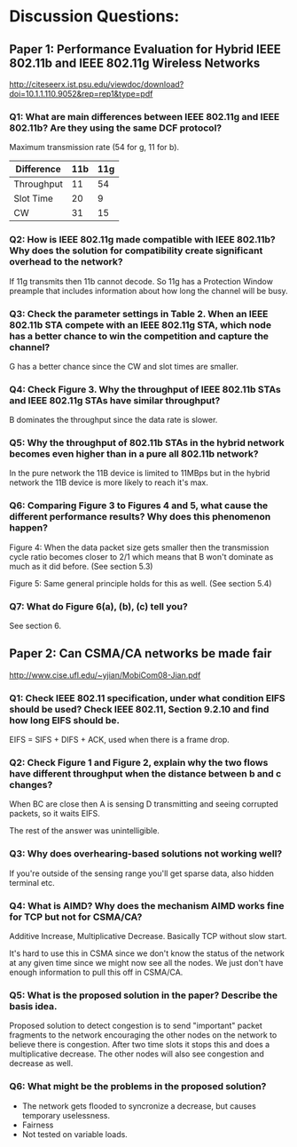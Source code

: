 # Discussion Questions:

## Paper 1: Performance Evaluation for Hybrid IEEE 802.11b and IEEE 802.11g Wireless Networks

http://citeseerx.ist.psu.edu/viewdoc/download?doi=10.1.1.110.9052&rep=rep1&type=pdf

### Q1: What are main differences between IEEE 802.11g and IEEE 802.11b? Are they using the same DCF protocol?  

Maximum transmission rate (54 for g, 11 for b).

Difference | 11b | 11g
-----------|-----|----
Throughput | 11  | 54
Slot Time  | 20  | 9
CW         | 31  | 15

### Q2: How is IEEE 802.11g made compatible with IEEE 802.11b? Why does the solution for compatibility create significant overhead to the network?

If 11g transmits then 11b cannot decode. So 11g has a Protection Window preample that includes information about how long the channel will be busy.

### Q3: Check the parameter settings in Table 2. When an IEEE 802.11b STA compete with an IEEE 802.11g STA, which node has a better chance to win the competition and capture the channel?

G has a better chance since the CW and slot times are smaller.

### Q4: Check Figure 3. Why the throughput of IEEE 802.11b STAs and IEEE 802.11g STAs have similar throughput?

B dominates the throughput since the data rate is slower.

### Q5: Why the throughput of 802.11b STAs in the hybrid network becomes even higher than in a pure all 802.11b network?  

In the pure network the 11B device is limited to 11MBps but in the hybrid network the 11B device is more likely to reach it's max.

### Q6: Comparing Figure 3 to Figures 4 and 5, what cause the different performance results? Why does this phenomenon happen?

Figure 4: When the data packet size gets smaller then the transmission cycle ratio becomes closer to 2/1 which means that B won't dominate as much as it did before. (See section 5.3)

Figure 5: Same general principle holds for this as well. (See section 5.4)

### Q7: What do Figure 6(a), (b), (c) tell you?

See section 6.

## Paper 2:  Can CSMA/CA networks be made fair

http://www.cise.ufl.edu/~yjian/MobiCom08-Jian.pdf

### Q1: Check IEEE 802.11 specification, under what condition EIFS should be used? Check IEEE 802.11, Section 9.2.10 and find how long EIFS should be.

EIFS = SIFS + DIFS + ACK, used when there is a frame drop.

### Q2: Check Figure 1 and Figure 2, explain why the two flows have different throughput when the distance between b and c changes?

When BC are close then A is sensing D transmitting and seeing corrupted packets, so it waits EIFS.

The rest of the answer was unintelligible.

### Q3: Why does overhearing-based solutions not working well?

If you're outside of the sensing range you'll get sparse data, also hidden terminal etc.

### Q4: What is AIMD? Why does the mechanism AIMD works fine for TCP but not for CSMA/CA?

Additive Increase, Multiplicative Decrease. Basically TCP without slow start.

It's hard to use this in CSMA since we don't know the status of the network at any given time since we might now see all the nodes. We just don't have enough information to pull this off in CSMA/CA.

### Q5: What is the proposed solution in the paper? Describe the basis idea.

Proposed solution to detect congestion is to send "important" packet fragments to the network encouraging the other nodes on the network to believe there is congestion. After two time slots it stops this and does a multiplicative decrease. The other nodes will also see congestion and decrease as well.

### Q6: What might be the problems in the proposed solution?

* The network gets flooded to syncronize a decrease, but causes temporary uselessness.
* Fairness
* Not tested on variable loads.
